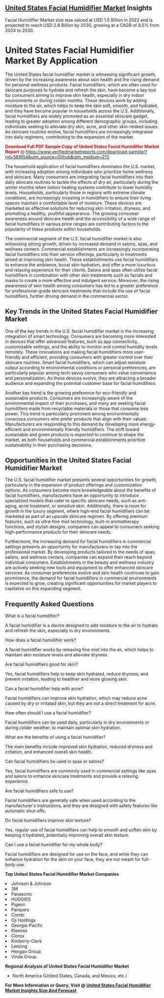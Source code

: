 <h2><a href="https://www.verifiedmarketreports.com/download-sample/?rid=581654&amp;utm_source=Github&amp;utm_medium=213" target="_blank">United States Facial Humidifier Market</a> Insights</h2><p>Facial Humidifier Market size was valued at USD 1.5 Billion in 2022 and is projected to reach USD 2.8 Billion by 2030, growing at a CAGR of 8.5% from 2024 to 2030.</p><p><h1>United States Facial Humidifier Market By Application</h1><p>The United States facial humidifier market is witnessing significant growth, driven by the increasing awareness about skin health and the rising demand for personal wellness products. Facial humidifiers, which are often used for skincare purposes to hydrate and refresh the skin, have become a key tool for consumers aiming to improve skin health, especially in dry indoor environments or during colder months. These devices work by adding moisture to the air, which helps to keep the skin soft, smooth, and hydrated, and they have become popular in households across the U.S. Additionally, facial humidifiers are widely promoted as an essential skincare gadget, leading to greater adoption among different demographic groups, including individuals seeking to alleviate dry skin, acne, and other skin-related issues. As skincare routines evolve, facial humidifiers are increasingly integrated into daily regimens, contributing to the expansion of the market. <p><span class=""><span style="color: #ff0000;"><strong>Download Full PDF Sample Copy of United States Facial Humidifier Market Report</strong> @ </span><a href="https://www.verifiedmarketreports.com/download-sample/?rid=581654&amp;utm_source=Github&amp;utm_medium=213" target="_blank">https://www.verifiedmarketreports.com/download-sample/?rid=581654&amp;utm_source=Github&amp;utm_medium=213</a></span></p><p>The household application of facial humidifiers dominates the U.S. market, with increasing adoption among individuals who prioritize home wellness and skincare. Many consumers are integrating facial humidifiers into their daily skincare routines to tackle the effects of dry air, particularly during the winter months when indoor heating systems contribute to lower humidity levels. Households, particularly those in regions with extreme climate conditions, are increasingly investing in humidifiers to ensure their living spaces maintain a comfortable level of moisture. These devices are marketed as effective solutions for reducing skin irritation, dryness, and promoting a healthy, youthful appearance. The growing consumer awareness around skincare health and the accessibility of a wide range of facial humidifiers in various price ranges are contributing factors to the popularity of these products within households.<p>The commercial segment of the U.S. facial humidifier market is also witnessing strong growth, driven by increased demand in salons, spas, and wellness centers. Commercial establishments are increasingly incorporating facial humidifiers into their service offerings, particularly in treatments aimed at improving skin health. These establishments use facial humidifiers to enhance the ambiance, boost skin hydration, and offer a more luxurious and relaxing experience for their clients. Salons and spas often utilize facial humidifiers in combination with other skin treatments such as facials and masks to create a more effective and indulgent service. Moreover, the rising awareness of skin health among consumers has led to a greater preference for professional-grade skincare treatments that include the use of facial humidifiers, further driving demand in the commercial sector.<h2>Key Trends in the United States Facial Humidifier Market</h2><p>One of the key trends in the U.S. facial humidifier market is the increasing integration of smart technology. Consumers are becoming more interested in devices that offer advanced features, such as app connectivity, customizable settings, and the ability to monitor and control humidity levels remotely. These innovations are making facial humidifiers more user-friendly and efficient, providing consumers with greater control over their skincare routines. Smart facial humidifiers, which can adjust moisture output according to environmental conditions or personal preferences, are particularly popular among tech-savvy consumers who value convenience and personalization. As these devices evolve, they are attracting a broader audience and expanding the potential customer base for facial humidifiers.<p>Another key trend is the growing preference for eco-friendly and sustainable products. Consumers are increasingly aware of the environmental impact of their purchases, and many are seeking facial humidifiers made from recyclable materials or those that consume less power. This trend is particularly prominent among environmentally conscious consumers who prefer products that align with their values. Manufacturers are responding to this demand by developing more energy-efficient and environmentally friendly humidifiers. The shift toward sustainable and green products is expected to continue to shape the market, as both households and commercial establishments prioritize sustainability in their purchasing decisions.<h2>Opportunities in the United States Facial Humidifier Market</h2><p>The U.S. facial humidifier market presents several opportunities for growth, particularly in the expansion of product offerings and customization options. As consumers become more knowledgeable about the benefits of facial humidifiers, manufacturers have an opportunity to introduce specialized models that cater to specific skincare needs, such as anti-aging, acne treatment, or sensitive skin. Additionally, there is room for growth in the luxury segment, where high-end facial humidifiers can be marketed as part of an upscale skincare regimen. By offering premium features, such as ultra-fine mist technology, built-in aromatherapy functions, and stylish designs, companies can appeal to consumers seeking high-performance products for their skincare needs.<p>Furthermore, the increasing demand for facial humidifiers in commercial settings presents an opportunity for manufacturers to tap into the professional market. By developing products tailored to the needs of spas, salons, and wellness centers, companies can expand their reach beyond individual consumers. Establishments in the beauty and wellness industry are actively seeking new tools and equipment to offer enhanced skincare services. As consumer preferences evolve and skin health continues to gain prominence, the demand for facial humidifiers in commercial environments is expected to grow, creating significant opportunities for market players to capitalize on this expanding segment.<h2>Frequently Asked Questions</h2><p>What is a facial humidifier?</p><p>A facial humidifier is a device designed to add moisture to the air to hydrate and refresh the skin, especially in dry environments.</p><p>How does a facial humidifier work?</p><p>A facial humidifier works by releasing fine mist into the air, which helps to maintain skin moisture levels and alleviate dryness.</p><p>Are facial humidifiers good for skin?</p><p>Yes, facial humidifiers help to keep skin hydrated, reduce dryness, and prevent irritation, leading to healthier and more glowing skin.</p><p>Can a facial humidifier help with acne?</p><p>Facial humidifiers can improve skin hydration, which may reduce acne caused by dry or irritated skin, but they are not a direct treatment for acne.</p><p>How often should I use a facial humidifier?</p><p>Facial humidifiers can be used daily, particularly in dry environments or during colder weather, to maintain optimal skin hydration.</p><p>What are the benefits of using a facial humidifier?</p><p>The main benefits include improved skin hydration, reduced dryness and irritation, and enhanced overall skin health.</p><p>Can facial humidifiers be used in spas or salons?</p><p>Yes, facial humidifiers are commonly used in commercial settings like spas and salons to enhance skincare treatments and provide a relaxing experience.</p><p>Are facial humidifiers safe to use?</p><p>Facial humidifiers are generally safe when used according to the manufacturer's instructions, and they are designed with safety features like automatic shut-offs.</p><p>Do facial humidifiers improve skin texture?</p><p>Yes, regular use of facial humidifiers can help to smooth and soften skin by keeping it hydrated, potentially improving overall skin texture.</p><p>Can I use a facial humidifier for my whole body?</p><p>Facial humidifiers are designed for use on the face, and while they can enhance hydration for the skin on your face, they are not meant for full-body use.</p></p><p><strong>Top United States Facial Humidifier Market Companies</strong></p><div data-test-id=""><p><li>Johnson & Johnson</li><li> 3M</li><li> Panasonic</li><li> HUGGIES</li><li> Pigeon</li><li> Pampers</li><li> Combi</li><li> Oji Holdings</li><li> Georgia-Pacific</li><li> Kleenex</li><li> Clorox</li><li> Kimberly-Clark</li><li> Lenzing</li><li> Hengan Group</li><li> Vinda Group</li></p><div><strong>Regional Analysis of&nbsp;United States Facial Humidifier Market</strong></div><ul><li dir="ltr"><p dir="ltr">North America&nbsp;(United States, Canada, and Mexico, etc.)</p></li></ul><p><strong>For More Information or Query, Visit @&nbsp;</strong><strong><a href="https://www.verifiedmarketreports.com/product/facial-humidifier-market/?utm_source=Github&amp;utm_medium=213" target="_blank">United States Facial Humidifier Market Insights Size And Forecast</a></strong></p></div>
